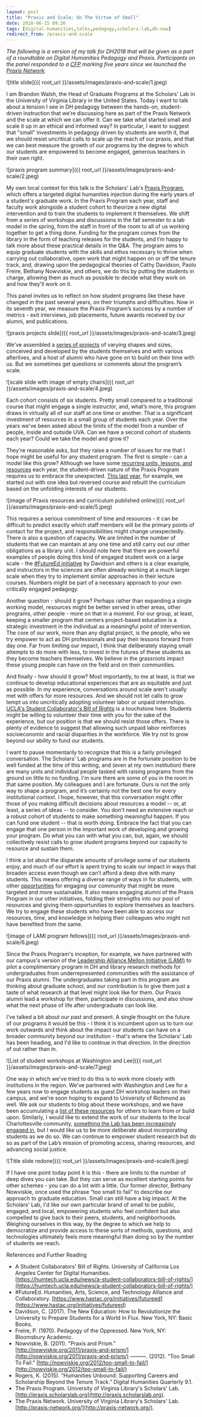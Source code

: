```yaml
---
layout: post
title: "Praxis and Scale: On The Virtue of Small"
date: 2018-06-15 09:26
tags: [digital-humanities,talks,pedagogy,scholars-lab,dh-now]
redirect_from: /praxis-and-scale
---
```

*The following is a version of my talk for DH2018 that will be given as a part of a roundtable on Digital Humanities Pedagogy and Praxis. Participants on the panel responded to a [CFP](http://praxis-network.org/dh2018/) marking five years since we launched the [Praxis Network](http://praxis-network.org/).*

![title slide]({{ root_url }}/assets/images/praxis-and-scale/1.jpeg)

I am Brandon Walsh, the Head of Graduate Programs at the Scholars' Lab in the University of Virginia Library in the United States. Today I want to talk about a tension I see in DH pedagogy between the hands-on, student-driven instruction that we’re discussing here as part of the Praxis Network and the scale at which we can offer it. Can we take what started small and scale it up in an ethical and informed way? In particular, I want to suggest that "small" investments in pedagogy driven by students are worth it, that we should resist uncritical calls to scale up the reach of our praxis, and that we can best measure the growth of our programs by the degree to which our students are empowered to become engaged, generous teachers in their own right.

![praxis program summary]({{ root_url }}/assets/images/praxis-and-scale/2.jpeg)

My own local context for this talk is the Scholars' Lab's [Praxis Program](http://praxis.scholarslab.org/), which offers a targeted digital humanities injection during the early years of a student's graduate work. In the Praxis Program each year, staff and faculty work alongside a student cohort to theorize a new digital intervention and to train the students to implement it themselves. We shift from a series of workshops and discussions in the fall semester to a lab model in the spring, from the staff in front of the room to all of us working together to get a thing done. Funding for the program comes from the library in the form of teaching releases for the students, and I’m happy to talk more about these practical details in the Q&A. The program aims to equip graduate students with the skills and ethos necessary to thrive when carrying out collaborative, open work that might happen on or off the tenure track, and, drawing upon the pedagogical theories of Cathy Davidson, Paolo Freire, Bethany Nowviskie, and others, we do this by putting the students in charge, allowing them as much as possible to decide what they work on and how they'll work on it. 

This panel invites us to reflect on how student programs like these have changed in the past several years, on their triumphs and difficulties. Now in its seventh year, we measure the Praxis Program’s success by a number of metrics - exit interviews, job placements, future awards received by our alumni, and publications.

![praxis projects slide]({{ root_url }}/assets/images/praxis-and-scale/3.jpeg)

We've assembled a [series of projects](http://praxis.scholarslab.org/projects) of varying shapes and sizes, conceived and developed by the students themselves and with various afterlives, and a host of alumni who have gone on to build on their time with us. But we sometimes get questions or comments about the program’s scale. 

![scale slide with image of empty chairs]({{ root_url }}/assets/images/praxis-and-scale/4.jpeg)

Each cohort consists of six students. Pretty small compared to a traditional course that might engage a single instructor, and, what’s more, this program draws in virtually all of our staff at one time or another. That is a significant investment of resources in a small group of students each year. Over the years we've been asked about the limits of the model from a number of people, inside and outside UVA. Can we have a second cohort of students each year? Could we take the model and grow it? 

They're reasonable asks, but they raise a number of issues for me that I hope might be useful for any student program. The first is simple – can a model like this grow? Although we have some [recurring units, lessons, and resources](http://praxis.scholarslab.org/resources/) each year, the student-driven nature of the Praxis Program requires us to embrace the unexpected. [This last year](http://reveal.scholarslab.org/), for example, we started out with one idea but reversed course and rebuilt the curriculum based on the unfolding interests of our students.

![image of Praxis resources and curriculum published online]({{ root_url }}/assets/images/praxis-and-scale/5.jpeg) 

This requires a serious commitment of time and resources - it can be difficult to predict exactly which staff members will be the primary points of contact for the project, and responsibilities might change unexpectedly. There is also a question of capacity. We are limited in the number of students that we can maintain at any one time and still carry out our other obligations as a library unit. I should note here that there are powerful examples of people doing this kind of engaged student work on a large scale - the [#FutureEd initiative](https://www.hastac.org/groups/hastac-futureed) by Davidson and others is a clear example, and instructors in the sciences are often already working at a much larger scale when they try to implement similar approaches in their lecture courses. Numbers might be part of a necessary approach to your own critically engaged pedagogy.

Another question - should it grow? Perhaps rather than expanding a single working model, resources might be better served in other areas, other programs, other people - more on that in a moment. For our group, at least, keeping a smaller program that centers project-based education is a strategic investment in the individual as a meaningful point of intervention. The core of our work, more than any digital project, is the people, who we try empower to act as DH professionals and pay their lessons forward from day one. Far from limiting our impact, I think that deliberately staying small attempts to do more with less, to invest in the futures of these students as they become teachers themselves. We believe in the grassroots impact these young people can have on the field and on their communities.

And finally - how should it grow? Most importantly, to me at least, is that we continue to develop educational experiences that are as equitable and just as possible. In my experience, conversations around scale aren't usually met with offers for more resources. And we should not let calls to grow tempt us into uncritically adopting volunteer labor or unpaid internships. [UCLA's Student Collaborator's Bill of Rights](https://humtech.ucla.edu/news/a-student-collaborators-bill-of-rights/) is a touchstone here. Students might be willing to volunteer their time with you for the sake of the experience, but our position is that we should resist those offers. There is plenty of evidence to suggest that allowing such unpaid labor reinforces socioeconomic and racial disparities in the workforce. We try not to grow beyond our ability to fund our students. 

I want to pause momentarily to recognize that this is a fairly privileged conversation. The Scholars' Lab programs are in the fortunate position to be well funded at the time of this writing, and (even at my own institution) there are many units and individual people tasked with raising programs from the ground on little to no funding. I'm sure there are some of you in the room in that same position. My colleagues and I are fortunate. Ours is not the only way to shape a program, and it’s certainly not the best one for every institutional context. I hope, however, that this conversation might offer those of you making difficult decisions about resources a model -- or, at least, a series of ideas -- to consider. You don't need an extensive reach or a robust cohort of students to make something meaningful happen. If you can fund one student -- that is worth doing. Embrace the fact that you can engage that one person in the important work of developing and growing your program. Do what you can with what you can, but, again, we should collectively resist calls to grow student programs beyond our capacity to resource and sustain them.

I think a lot about the disparate amounts of privilege some of our students enjoy, and much of our effort is spent trying to scale our impact in ways that broaden access even though we can’t afford a deep dive with many students. This means offering a diverse range of ways in for students, with other [opportunities](http://scholarslab.org/graduate-fellowships/) for engaging our community that might be more targeted and more sustainable. It also means engaging alumni of the Praxis Program in our other initiatives, folding their strengths into our pool of resources and giving them opportunities to explore themselves as teachers. We try to engage these students who have been able to access our resources, time, and knowledge in helping their colleagues who might not have benefited from the same. 

![image of LAMI program fellows]({{ root_url }}/assets/images/praxis-and-scale/6.jpeg) 

Since the Praxis Program's inception, for example, we have partnered with our campus's version of the [Leadership Alliance Mellon Initiative (LAMI)](https://graddiversity.virginia.edu/initiatives/leadership-alliance) to pilot a complimentary program in DH and library research methods for undergraduates from underrepresented communities with the assistance of our Praxis alumni. The undergraduates taking part in this program are thinking about graduate school, and our contribution is to give them just a taste of what research at that level might look like for them. Our Praxis alumni lead a workshop for them, participate in discussions, and also show what the next phase of life after undergraduate can look like. 

I’ve talked a bit about our past and present. A single thought on the future of our programs it would be this - I think it is incumbent upon us to turn our work outwards and think about the impact our students can have on a broader community beyond our institution - that's where the Scholars' Lab has been heading, and I'd like to continue in that direction. In the direction of out rather than in. 

![List of student workshops at Washington and Lee]({{ root_url }}/assets/images/praxis-and-scale/7.jpeg)  

One way in which we've tried to do this is to work more closely with institutions in the region. We've partnered with Washington and Lee for a few years now to engage students as guest DH workshop leaders on their campus, and we're soon hoping to expand to University of Richmond as well. We ask our students to blog about these workshops, and we have been accumulating a [list of these resources](https://digitalhumanities.wlu.edu/blog/category/uva-collaboration/) for others to learn from or build upon. Similarly, I would like to extend the work of our students to the local Charlottesville community, [something the Lab has been increasingly engaged in](https://news.library.virginia.edu/2018/06/18/library-receives-grant-from-lyrasis-for-digital-collecting-in-times-of-crisis/), but I would like us to be more deliberate about incorporating students as we do so. We can continue to empower student research but do so as part of the Lab’s mission of promoting access, sharing resources, and advancing social justice. 

![Title slide redone]({{ root_url }}/assets/images/praxis-and-scale/8.jpeg)

If I have one point today point it is this - there are limits to the number of deep dives you can take. But they can serve as excellent starting points for other schemes - you can do a lot with a little. Our former director, Bethany Nowviskie, once used the phrase “too small to fail” to describe our approach to graduate education. Small can still have a big impact. At the Scholars' Lab, I'd like our own particular brand of small to be public, engaged, and local, empowering students who feel confident but also compelled to give back to their peers, students, and neighborhoods. Weighing ourselves in this way, by the degree to which we help to democratize and provide access to these sorts of methods, questions, and technologies ultimately feels more meaningful than doing so by the number of students we reach.

References and Further Reading

* A Student Collaborators' Bill of Rights. University of California Los Angeles Center for Digital Humanities. [https://humtech.ucla.edu/news/a-student-collaborators-bill-of-rights/](https://humtech.ucla.edu/news/a-student-collaborators-bill-of-rights/)
* #FutureEd. Humanities, Arts, Science, and Technology Alliance and Collaboratory. [https://www.hastac.org/initiatives/futureed](https://www.hastac.org/initiatives/futureed)
* Davidson, C. (2017). The New Education: How to Revolutionize the University to Prepare Students for a World In Flux. New York, NY: Basic Books.
* Freire, P. (1970). Pedagogy of the Oppressed. New York, NY: Bloomsbury Academic.
* Nowviskie, B. (2011). "Praxis and Prism." [http://nowviskie.org/2011/praxis-and-prism/](http://nowviskie.org/2011/praxis-and-prism/)
———. (2012). "Too Small To Fail." [http://nowviskie.org/2012/too-small-to-fail/](http://nowviskie.org/2012/too-small-to-fail/)
* Rogers, K. (2015). “Humanities Unbound: Supporting Careers and Scholarship Beyond the Tenure Track.” Digital Humanities Quarterly 9.1.
* The Praxis Program. University of Virginia Library's Scholars' Lab. [http://praxis.scholarslab.org](http://praxis.scholarslab.org).
* The Praxis Network. University of Virginia Library's Scholars' Lab. [http://praxis-network.org/](http://praxis-network.org/).

